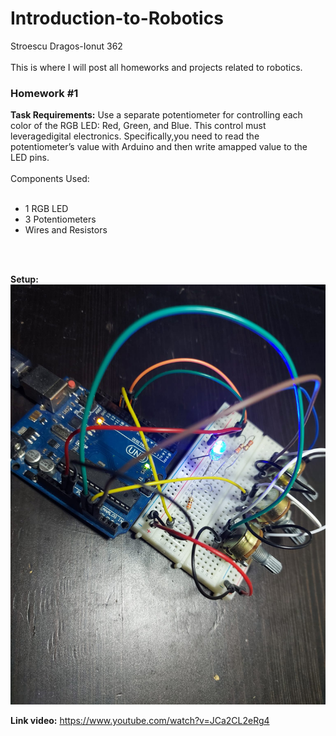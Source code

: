 # Introduction-to-Robotics
Stroescu Dragos-Ionut 362
<br> </br>
This is where I will post all homeworks and projects related to robotics.

<h3>Homework #1</h3>
<b>Task Requirements:</b> Use a separate potentiometer for controlling each color of the RGB LED: Red, Green, and Blue. This control must leveragedigital electronics.  Specifically,you  need  to  read  the  potentiometer’s  value  with  Arduino  and  then  write  amapped value to the LED pins.
<br></br>Components Used:<br></br>
<ul>
<li>1 RGB LED</li>
<li>3 Potentiometers</li>
<li>Wires and Resistors</li>
</ul>
<br> </br>

<b>Setup:</b> ![Setup](https://github.com/dragos1113/Introduction-to-Robotics/blob/main/Homework%201.jpg)

<b>Link video:</b> https://www.youtube.com/watch?v=JCa2CL2eRg4

